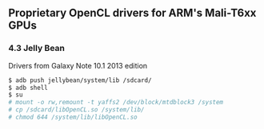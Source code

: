 ## Proprietary OpenCL drivers for ARM's Mali-T6xx GPUs

### 4.3 Jelly Bean

Drivers from Galaxy Note 10.1 2013 edition

```bash
$ adb push jellybean/system/lib /sdcard/
$ adb shell
$ su
# mount -o rw,remount -t yaffs2 /dev/block/mtdblock3 /system
# cp /sdcard/libOpenCL.so /system/lib/
# chmod 644 /system/lib/libOpenCL.so
```
